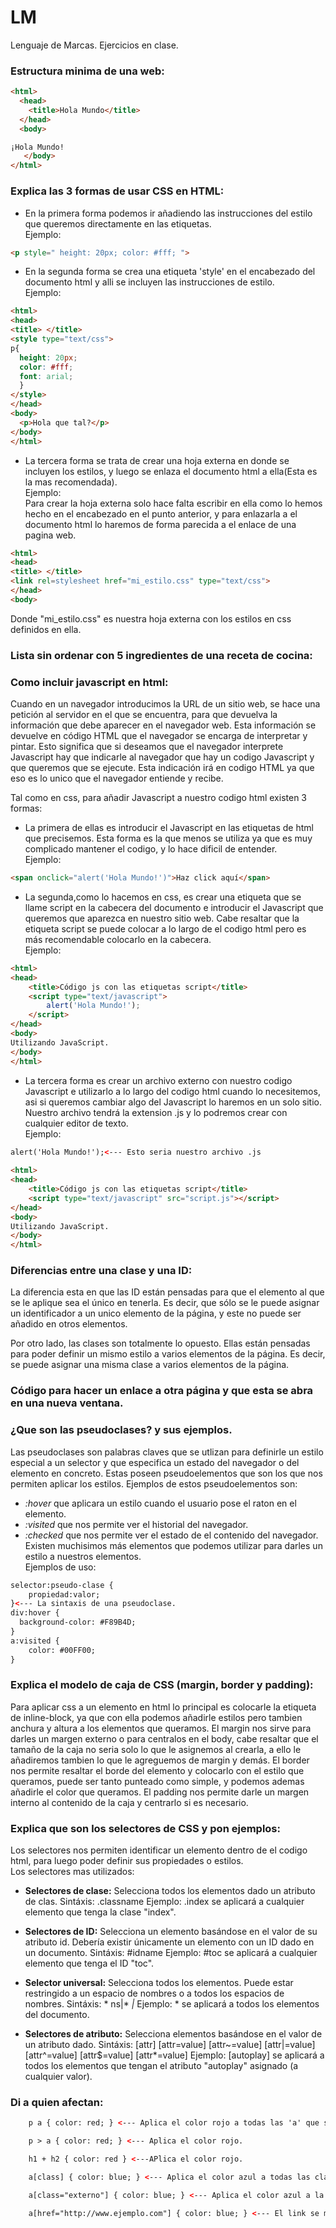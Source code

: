 # LM
Lenguaje de Marcas. Ejercicios en clase.

### Estructura minima de una web:

```html
<html>
  <head>
    <title>Hola Mundo</title>
  </head>
  <body>

¡Hola Mundo!
   </body>
</html>

```
### Explica las 3 formas de usar CSS en HTML:
* En la primera forma podemos ir añadiendo las instrucciones del estilo que queremos directamente en las etiquetas.  
Ejemplo: 
```html 
<p style=" height: 20px; color: #fff; "> 
```
* En la segunda forma se crea una etiqueta 'style' en el encabezado del documento html y alli se incluyen las instrucciones de estilo.  
Ejemplo:
```html
<html>
<head>
<title> </title>
<style type="text/css">
p{
  height: 20px; 
  color: #fff;
  font: arial;
  }
</style>
</head>
<body>
  <p>Hola que tal?</p> 
</body>
</html>
```
* La tercera forma se trata de crear una hoja externa en donde se incluyen los estilos, y luego se enlaza el documento html a ella(Esta es la mas recomendada).  
Ejemplo:  
Para crear la hoja externa solo hace falta escribir en ella como lo hemos hecho en el encabezado en el punto anterior, y para enlazarla a el documento html lo haremos de forma parecida a el enlace de una pagina web. 

```html
<html>
<head>
<title> </title>
<link rel=stylesheet href="mi_estilo.css" type="text/css">
</head>
<body>
```
Donde "mi_estilo.css" es nuestra hoja externa con los estilos en css definidos en ella.

### Lista sin ordenar con 5 ingredientes de una receta de cocina:

### Como incluir javascript en html:
Cuando en un navegador introducimos la URL de un sitio web, se hace una petición al servidor en el que se encuentra, para que devuelva la información que debe aparecer en el navegador web. Esta información se devuelve en código HTML que el navegador se encarga de interpretar y pintar. Esto significa que si deseamos que el navegador interprete Javascript hay que indicarle al navegador que hay un codigo Javascript y que queremos que se ejecute. Esta indicación irá en codigo HTML ya que eso es lo unico que el navegador entiende y recibe.

Tal como en css, para añadir Javascript a nuestro codigo html existen 3 formas:  
* La primera de ellas es introducir el Javascript en las etiquetas de html que precisemos. Esta forma es la que menos se utiliza ya que es muy complicado mantener el codigo, y lo hace dificil de entender.    
Ejemplo:
```html
<span onclick="alert('Hola Mundo!')">Haz click aquí</span>
```

* La segunda,como lo hacemos en css, es crear una etiqueta que se llame script en la cabecera del documento e introducir el Javascript que queremos que aparezca en nuestro sitio web. Cabe resaltar que la etiqueta script se puede colocar a lo largo de el codigo html pero es más recomendable colocarlo en la cabecera.  
Ejemplo:  
```html
<html>
<head>
    <title>Código js con las etiquetas script</title>
    <script type="text/javascript">
        alert('Hola Mundo!');
    </script>
</head>
<body>
Utilizando JavaScript.
</body>
</html>
```
* La tercera forma es crear un archivo externo con nuestro codigo Javascript e utilizarlo a lo largo del codigo html cuando lo necesitemos, asi si queremos cambiar algo del Javascript lo haremos en un solo sitio. Nuestro archivo tendrá la extension .js y lo podremos crear con cualquier editor de texto.  
Ejemplo:
```html
alert('Hola Mundo!');<--- Esto seria nuestro archivo .js
	
<html>
<head>
    <title>Código js con las etiquetas script</title>
    <script type="text/javascript" src="script.js"></script>
</head>
<body>
Utilizando JavaScript.
</body>
</html>
```
### Diferencias entre una clase y una ID:
La diferencia esta en que las ID están pensadas para que el elemento al que se le aplique sea el único en tenerla. Es decir, que sólo se le puede asignar un identificador a un unico elemento de la página, y este no puede ser añadido en otros elementos.

Por otro lado, las clases son totalmente lo opuesto. Ellas están pensadas para poder definir un mismo estilo a varios elementos de la página. Es decir, se puede asignar una misma clase a varios elementos de la página.

### Código para hacer un enlace a otra página y que esta se abra en una nueva ventana.

### ¿Que son las pseudoclases? y sus ejemplos.
Las pseudoclases son palabras claves que se utlizan para definirle un estilo especial a un selector y que especifica un estado del navegador o del elemento en concreto. Estas poseen pseudoelementos que son los que nos permiten aplicar los estilos. Ejemplos de estos pseudoelementos son:  
- *:hover* que aplicara un estilo cuando el usuario pose el raton en el elemento.
- *:visited* que nos permite ver el historial del navegador.
- *:checked* que nos permite ver el estado de el contenido del navegador.  
Existen muchisimos más elementos que podemos utilizar para darles un estilo a nuestros elementos.  
Ejemplos de uso:

```html
selector:pseudo-clase { 
    propiedad:valor;
}<--- La sintaxis de una pseudoclase.
div:hover {
  background-color: #F89B4D;
}
a:visited {
    color: #00FF00;
}
```
### Explica el modelo de caja de CSS (margin, border y padding):
Para aplicar css a un elemento en html lo principal es colocarle la etiqueta de inline-block, ya que con ella podemos añadirle estilos pero tambien anchura y altura a los elementos que queramos. El margin nos sirve para darles un margen externo o para centralos en el body, cabe resaltar que el tamaño de la caja no seria solo lo que le asignemos al crearla, a ello le añadiremos tambien lo que le agreguemos de margin y demás. El border nos permite resaltar el borde del elemento y colocarlo con el estilo que queramos, puede ser tanto punteado como simple, y podemos ademas añadirle el color que queramos. El padding nos permite darle un margen interno al contenido de la caja y centrarlo si es necesario.

### Explica que son los selectores de CSS y pon ejemplos:
Los selectores nos permiten identificar un elemento dentro de el codigo html, para luego poder definir sus propiedades o estilos.  
Los selectores mas utilizados:
* **Selectores de clase:** Selecciona todos los elementos dado un atributo de clas.
    Sintáxis: .classname
    Ejemplo: .index se aplicará a cualquier elemento que tenga la clase "index".
* **Selectores de ID:** Selecciona un elemento basándose en el valor de su atributo id. Debería existir únicamente un elemento con un ID dado en un documento.
    Sintáxis: #idname
    Ejemplo: #toc se aplicará a cualquier elemento que tenga el ID "toc".
* **Selector universal:** Selecciona todos los elementos. Puede estar restringido a un espacio de nombres o a todos los espacios de nombres.
    Sintáxis: * ns|* *|*
    Ejemplo: * se aplicará a todos los elementos del documento.
    
* **Selectores de atributo:** Selecciona elementos basándose en el valor de un atributo dado.
    Sintáxis: [attr] [attr=value] [attr~=value] [attr|=value] [attr^=value] [attr$=value] [attr*=value]
    Ejemplo: [autoplay] se aplicará a todos los elementos que tengan el atributo "autoplay" asignado (a cualquier valor).


### Di a quien afectan:
```html
    p a { color: red; } <--- Aplica el color rojo a todas las 'a' que se encuentren en el parrafo "p". 

    p > a { color: red; } <--- Aplica el color rojo.

    h1 + h2 { color: red } <---APlica el color rojo.

    a[class] { color: blue; } <--- Aplica el color azul a todas las clases definidas.

    a[class="externo"] { color: blue; } <--- Aplica el color azul a la clase "externo".

    a[href="http://www.ejemplo.com"] { color: blue; } <--- El link se mostrará en color azul.
```
























































